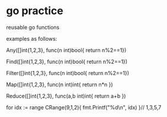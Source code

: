 # go practice
reusable go functions

examples as follows:

  Any([]int{1,2,3}, func(n int)bool{ return n%2==1})

  Find([]int{1,2,3}, func(n int)bool{ return n%2==1})

  Filter([]int{1,2,3}, func(n int)bool{ return n%2==1})

  Map([]int{1,2,3}, func(n int)int{ return n*n })

  Reduce([]int{1,2,3}, func(a,b int)int{ return a+b })

  for idx := range CRange(9,1,2){ 
    fmt.Printf("%d\n", idx) 
  }// 1,3,5,7 




